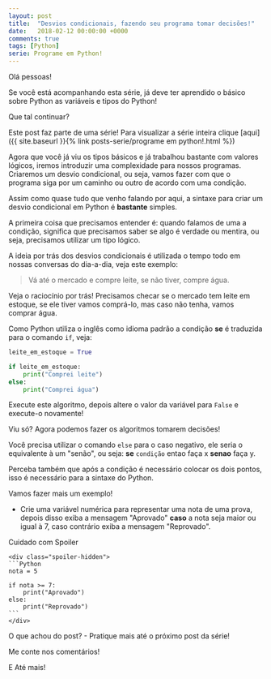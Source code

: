```yaml
---
layout: post
title:  "Desvios condicionais, fazendo seu programa tomar decisões!"
date:   2018-02-12 00:00:00 +0000
comments: true
tags: [Python]
serie: Programe em Python!
---
```


Olá pessoas!

Se você está acompanhando esta série, já deve ter aprendido o básico sobre Python as variáveis e tipos do Python!

Que tal continuar?
<!--more-->

Este post faz parte de uma série! Para visualizar a série inteira clique [aqui]({{ site.baseurl }}{% link posts-serie/programe em python!.html %})

Agora que você já viu os tipos básicos e já trabalhou bastante com valores lógicos, iremos introduzir uma complexidade para nossos programas. Criaremos um desvio condicional, ou seja, vamos fazer com que o programa siga por um caminho ou outro de acordo com uma condição.

Assim como quase tudo que venho falando por aqui, a sintaxe para criar um desvio condicional em Python é **bastante** simples.

A primeira coisa que precisamos entender é: quando falamos de uma a condição, significa que precisamos saber se algo é verdade ou mentira, ou seja, precisamos utilizar um tipo lógico.

A ideia por trás dos desvios condicionais é utilizada o tempo todo em nossas conversas do dia-a-dia, veja este exemplo:

> Vá até o mercado e compre leite, se não tiver, compre água.

Veja o raciocínio por trás! Precisamos checar se o mercado tem leite em estoque, se ele tiver vamos comprá-lo, mas caso não tenha, vamos comprar água.

Como Python utiliza o inglês como idioma padrão a condição **se** é traduzida para o comando `if`, veja:

```python
leite_em_estoque = True

if leite_em_estoque:
    print("Comprei leite")
else:
    print("Comprei água")
```

Execute este algoritmo, depois altere o valor da variável para `False` e execute-o novamente!

Viu só? Agora podemos fazer os algoritmos tomarem decisões!

Você precisa utilizar o comando `else` para o caso negativo, ele seria o equivalente à um "senão", ou seja: **se** `condição` entao faça x **senao** faça y.

Perceba também que após a condição é necessário colocar os dois pontos, isso é necessário para a sintaxe do Python.

Vamos fazer mais um exemplo! 

* Crie uma variável numérica para representar uma nota de uma prova, depois disso exiba a mensagem "Aprovado" **caso** a nota seja maior ou igual à 7, caso contrário exiba a mensagem "Reprovado".

<div class="spoiler">
	<div class="spoiler-message" onclick="$(this).hide(); $(this).siblings('.spoiler-hidden').show();">
        <span>Cuidado com Spoiler</span>
    </div>
    
	<div class="spoiler-hidden">
    ```Python
    nota = 5

    if nota >= 7:
        print("Aprovado")
    else:
        print("Reprovado")
    ```
    </div>
</div>



O que achou do post? - Pratique mais até o próximo post da série!

Me conte nos comentários!

E Até mais!